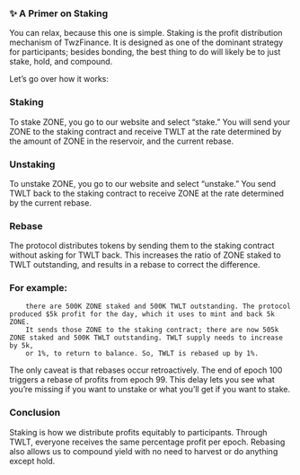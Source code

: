### ✨ A Primer on Staking

You can relax, because this one is simple. Staking is the profit distribution mechanism of TwzFinance.
It is designed as one of the dominant strategy for participants; besides bonding, the best thing to do will likely be to just stake, hold, and compound.

Let’s go over how it works:

### Staking

To stake ZONE, you go to our website and select “stake.” You will send your ZONE to the staking contract and receive TWLT at the rate determined by the amount of ZONE in the reservoir, and the current rebase.

### Unstaking

To unstake ZONE, you go to our website and select “unstake.” 
You send TWLT back to the staking contract to receive ZONE at the rate determined by the current rebase.

### Rebase

The protocol distributes tokens by sending them to the staking contract without asking for TWLT back. 
This increases the ratio of ZONE staked to TWLT outstanding, and results in a rebase to correct the difference.

### For example: 

```
    there are 500K ZONE staked and 500K TWLT outstanding. The protocol produced $5k profit for the day, which it uses to mint and back 5k ZONE. 
    It sends those ZONE to the staking contract; there are now 505k ZONE staked and 500K TWLT outstanding. TWLT supply needs to increase by 5k, 
    or 1%, to return to balance. So, TWLT is rebased up by 1%.

```

The only caveat is that rebases occur retroactively. The end of epoch 100 triggers a rebase of profits from epoch 99. 
This delay lets you see what you’re missing if you want to unstake or what you’ll get if you want to stake.

### Conclusion

Staking is how we distribute profits equitably to participants. Through TWLT, everyone receives the same percentage profit per epoch. 
Rebasing also allows us to compound yield with no need to harvest or do anything except hold.
